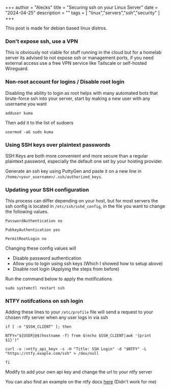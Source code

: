 
+++
author = "Alecks"
title = "Securing ssh on your Linux Server"
date = "2024-04-25"
description = ""
tags = [
    "linux","servers","ssh","security"
]
+++

This post is made for debian based linux distros.

### Don't expose ssh, use a VPN
This is obviously not viable for stuff running in the cloud but for a homelab server its advised to not expose ssh or management ports, if you need external access use a free VPN service like Tailscale or self-hosted Wireguard.

### Non-root account for logins / Disable root login
Disabling the ability to login as root helps with many automated bots that brute-force ssh into your server, start by making a new user with any username you want

```
adduser kuma
```

Then add it to the list of sudoers

```
usermod -aG sudo kuma
```

### Using SSH keys over plaintext passwords
SSH Keys are both more convenient and more secure than a regular plaintext password, especially the default one set by your hosting provider. 

Generate an ssh key using PuttyGen and paste it on a new line in `/home/<your_username>/.ssh/authorized_keys`.

### Updating your SSH configuration
This process can differ depending on your host, but for most servers the ssh config is located in `/etc/ssh/sshd_config`, in the file you want to change the following values.

```
PasswordAuthentication no
```

```
PubkeyAuthentication yes
```

```
PermitRootLogin no
```

Changing these config values will
- Disable password authentication
- Allow you to login using ssh keys (Which I showed how to setup above) 
- Disable root login (Applying the steps from before)

Run the command below to apply the motifications

```
sudo systemctl restart ssh
```

### NTFY notifcations on ssh login
Adding these lines to your `/etc/profile` file will send a request to your chosen ntfy server when any user logs in via ssh

```
if [ -n "$SSH_CLIENT" ]; then

NTFY="${USER}@$(hostname -f) from $(echo $SSH_CLIENT|awk '{print $1}')"

curl -u :<ntfy_api_key> -s -H "Title: SSH Login" -d "$NTFY" -L  "https://ntfy.exaple.com/ssh" > /dev/null

fi
```
Modify to add your own api key and change the url to your ntfy server


You can also find an example on the ntfy docs [here](https://docs.ntfy.sh/examples/#ssh-login-alerts) (Didn't work for me)
